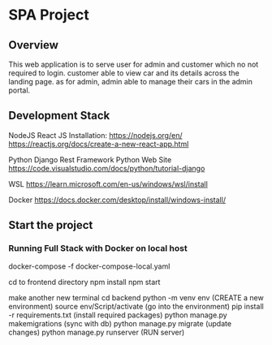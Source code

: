 # SPA Project
## Overview
This web application is to serve user for admin and customer which no not required to login. customer able to view car and its details across the landing page. as for admin, admin able to manage their cars in the admin portal. 

## Development Stack
NodeJS
React JS
Installation:
https://nodejs.org/en/
https://reactjs.org/docs/create-a-new-react-app.html

Python
Django Rest Framework
Python Web Site
https://code.visualstudio.com/docs/python/tutorial-django

WSL
https://learn.microsoft.com/en-us/windows/wsl/install

Docker
https://docs.docker.com/desktop/install/windows-install/

## Start the project
### Running Full Stack with Docker on local host
docker-compose -f docker-compose-local.yaml

cd to frontend directory
npm install
npm start

make another new terminal
cd backend
python -m venv env (CREATE a new environment)
source env/Script/activate (go into the environment)
pip install -r requirements.txt (install required packages)
python manage.py makemigrations (sync with db)
python manage.py migrate (update changes)
python manage.py runserver (RUN server)